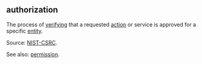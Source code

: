 ## authorization

<p class="c8"><span>The process of </span><span class="c2"><a class="c3" href="#h.xfewd7t01hu0">verifying</a></span><span>&nbsp;that a requested </span><span class="c2"><a class="c3" href="#h.l54nzmooy631">action</a></span><span>&nbsp;or service is approved for a specific </span><span class="c2"><a class="c3" href="#h.5imtbzl1f4xo">entity</a></span><span class="c0">.</span></p><p class="c8"><span>Source: </span><span class="c2"><a class="c3" href="https://www.google.com/url?q=https://csrc.nist.gov/glossary/term/authorization&amp;sa=D&amp;source=editors&amp;ust=1706779842528734&amp;usg=AOvVaw24duqB5r69EarFwpxTKOCK">NIST-CSRC</a></span><span>.</span></p><p class="c8"><span>See also: </span><span class="c2"><a class="c3" href="#h.mnqlrmrkqb9">permission</a></span><span>.</span></p>

